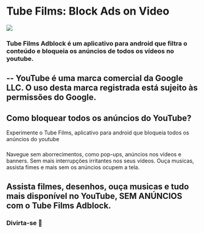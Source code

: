 # Tube Films: Block Ads on Video

[<img src="https://github.com/lean098/bloqueador-de-anuncios-youtube-youtube-adblock/assets/94962594/33dd9898-662f-468c-a8af-346145031396">](https://play.google.com/store/apps/details?id=com.upflix)

### Tube Films Adblock é um aplicativo para android que filtra o conteúdo e bloqueia os anúncios de todos os vídeos no youtube.
## -- YouTube é uma marca comercial da Google LLC. O uso desta marca registrada está sujeito às permissões do Google.

## Como bloquear todos os anúncios do YouTube?

Experimente o Tube Films, aplicativo para android que bloqueia todos os anúncios do youtube

#####
Navegue sem aborrecimentos, como pop-ups, anúncios nos vídeos e banners.
Sem mais interrupções irritantes nos seus vídeos.
Ouça musicas, assista fimes e mais sem os anúncios ocupem a tela.

## Assista filmes, desenhos, ouça musicas e tudo mais disponível no YouTube, **SEM ANÚNCIOS** com o Tube Films Adblock.

### Divirta-se 💙
